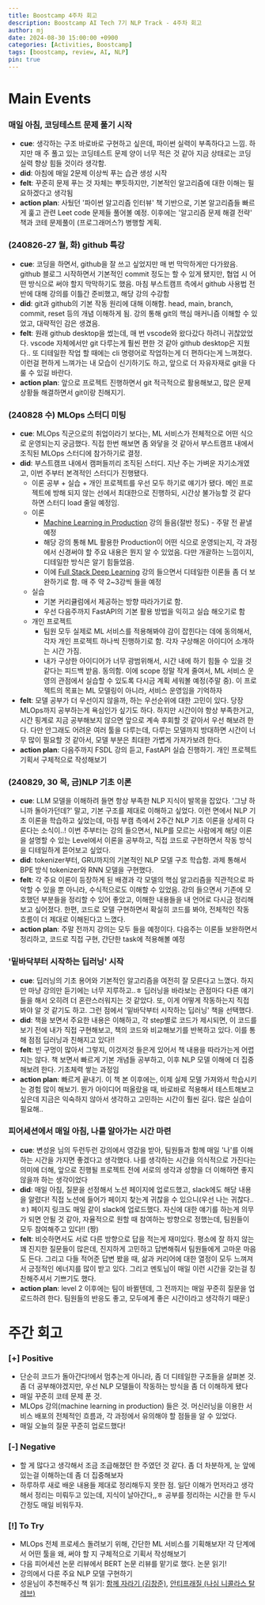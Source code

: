 ```yaml
---
title: Boostcamp 4주차 회고
description: Boostcamp AI Tech 7기 NLP Track - 4주차 회고
author: mj
date: 2024-08-30 15:00:00 +0900
categories: [Activities, Boostcamp]
tags: [boostcamp, review, AI, NLP]
pin: true
---
```

# Main Events

### 매일 아침, 코딩테스트 문제 풀기 시작
- **cue**: 생각하는 구조 바로바로 구현하고 싶은데, 파이썬 실력이 부족하다고 느낌. 하지만 매 주 풀고 있는 코딩테스트 문제 양이 너무 적은 것 같아 지금 상태로는 코딩 실력 향상 힘들 것이라 생각함.
- **did**: 아침에 매일 2문제 이상씩 푸는 습관 생성 시작
- **felt**: 꾸준히 문제 푸는 것 자체는 뿌듯하지만, 기본적인 알고리즘에 대한 이해는 필요하겠다고 생각됨
- **action plan**: 사뒀던 '파이썬 알고리즘 인터뷰' 책 기반으로, 기본 알고리즘들 빠르게 훑고 관련 Leet code 문제들 풀어볼 예정. 이후에는 '알고리즘 문제 해결 전략' 책과 코테 문제풀이 (프로그래머스?) 병행할 계획.

### (240826-27 월, 화) github 특강
- **cue**: 코딩을 하면서, github을 잘 쓰고 싶었지만 매 번 막막하게만 다가왔음. github 블로그 시작하면서 기본적인 commit 정도는 할 수 있게 됐지만, 협업 시 어떤 방식으로 써야 할지 막막하기도 했음. 마침 부스트캠프 측에서 github 사용법 전반에 대해 강의를 이틀간 준비했고, 해당 강의 수강함
- **did**: git과 github의 기본 작동 원리에 대해 이해함. head, main, branch, commit, reset 등의 개념 이해하게 됨. 강의 통해 git의 핵심 매커니즘 이해할 수 있었고, 대략적인 감은 생겼음.
- **felt**: 원래 github desktop을 썼는데, 매 번 vscode와 왔다갔다 하려니 귀찮았었다. vscode 자체에서만 git 다루는게 훨씬 편한 것 같아 github desktop은 지웠다.. 또 디테일한 작업 할 때에는 cli 명령어로 작업하는게 더 편하다는게 느껴졌다. 이런걸 편하게 느껴가는 내 모습이 신기하기도 하고, 앞으로 더 자유자재로 git을 다룰 수 있길 바란다.
- **action plan**: 앞으로 프로젝트 진행하면서 git 적극적으로 활용해보고, 많은 문제 상황들 해결하면서 git이랑 친해지기.

### (240828 수) MLOps 스터디 미팅
- **cue**: MLOps 직군으로의 취업이라기 보다는, ML 서비스가 전체적으로 어떤 식으로 운영되는지 궁금했다. 직접 한번 해보면 좀 와닿을 것 같아서 부스트캠프 내에서 조직된 MLOps 스터디에 참가하기로 결정.
- **did**: 부스트캠프 내에서 캠퍼들끼리 조직된 스터디. 지난 주는 가벼운 자기소개였고, 이번 주부터 본격적인 스터디가 진행됐다.
	- 이론 공부 + 실습 + 개인 프로젝트를 우선 모두 하기로 얘기가 됐다. 메인 프로젝트에 방해 되지 않는 선에서 최대한으로 진행하되, 시간상 불가능할 것 같다 하면 스터디 load 줄일 예정임.
	- 이론
		- [Machine Learning in Production](https://www.coursera.org/learn/introduction-to-machine-learning-in-production) 강의 들음(절반 정도) - 주말 전 끝낼 예정
		- 해당 강의 통해 ML 활용한 Production이 어떤 식으로 운영되는지, 각 과정에서 신경써야 할 주요 내용은 뭔지 알 수 있었음. 다만 개괄하는 느낌이지, 디테일한 방식은 알기 힘들었음.
		- 이에 [Full Stack Deep Learning](https://fullstackdeeplearning.com/course/2022/) 강의 들으면서 디테일한 이론들 좀 더 보완하기로 함. 매 주 약 2~3강씩 들을 예정
	- 실습
		- 기본 커리큘럼에서 제공하는 방향 따라가기로 함.
		- 우선 다음주까지 FastAPI의 기본 활용 방법을 익히고 실습 해오기로 함
	- 개인 프로젝트
		- 팀원 모두 실제로 ML 서비스를 적용해봐야 감이 잡힌다는 데에 동의해서, 각자 개인 프로젝트 하나씩 진행하기로 함. 각자 구상해온 아이디어 소개하는 시간 가짐.
		- 내가 구상한 아이디어가 너무 광범위해서, 시간 내에 하기 힘들 수 있을 것 같다는 피드백 받음. 동의함. 이에 scope 정말 작게 줄여서, ML 서비스 운영의 관점에서 실습할 수 있도록 다시금 계획 세워볼 예정(주말 중). 이 프로젝트의 목표는 ML 모델링이 아니라, 서비스 운영임을 기억하자
- **felt**: 모델 공부가 더 우선이지 않을까, 하는 우선순위에 대한 고민이 있다. 당장 MLOps까지 공부하는게 욕심인가 싶기도 하다. 하지만 시간이야 항상 부족한거고, 시간 핑계로 지금 공부해보지 않으면 앞으로 계속 후회할 것 같아서 우선 해보려 한다. 다만 안그래도 어려운 여러 툴을 다루는데, 다루는 모델까지 방대하면 시간이 너무 많이 필요할 것 같아서, 모델 부분은 최대한 가볍게 가져가보려 한다.
- **action plan**: 다음주까지 FSDL 강의 듣고, FastAPI 실습 진행하기. 개인 프로젝트 기획서 구체적으로 작성해보기

### (240829, 30 목, 금)NLP 기초 이론
- **cue**: LLM 모델을 이해하려 들면 항상 부족한 NLP 지식이 발목을 잡았다. '그냥 하니까 돌아가던데?' 말고, 기본 구조를 제대로 이해하고 싶었다. 이런 면에서 NLP 기초 이론을 학습하고 싶었는데, 마침 부캠 측에서 2주간 NLP 기초 이론을 상세히 다룬다는 소식이..! 이번 주부터는 강의 들으면서, NLP를 모르는 사람에게 해당 이론을 설명할 수 있는 Level에서 이론을 공부하고, 직접 코드로 구현하면서 작동 방식을 디테일하게 뜯어보고 싶었다.
- **did**: tokenizer부터, GRU까지의 기본적인 NLP 모델 구조 학습함. 과제 통해서 BPE 방식 tokenizer와 RNN 모델을 구현했다. 
- **felt**: 각 주요 이론이 등장하게 된 배경과 각 모델의 핵심 알고리즘을 직관적으로 파악할 수 있을 뿐 아니라, 수식적으로도 이해할 수 있었음. 강의 들으면서 기존에 모호했던 부분들을 정리할 수 있어 좋았고, 이해한 내용들을 내 언어로 다시금 정리해보고 싶어졌다. 한편, 코드로 모델 구현하면서 확실히 코드를 봐야, 전체적인 작동 흐름이 더 제대로 이해된다고 느꼈다.
- **action plan**: 주말 전까지 강의는 모두 들을 예정이다. 다음주는 이론들 보완하면서 정리하고, 코드로 직접 구현, 간단한 task에 적용해볼 예정

### '밑바닥부터 시작하는 딥러닝' 시작
- **cue**: 딥러닝의 기초 용어와 기본적인 알고리즘을 여전히 잘 모른다고 느꼈다. 하지만 마냥 강의만 듣기에는 너무 지루하고..ㅎ 딥러닝을 바라보는 관점마다 다른 얘기들을 해서 오히려 더 혼란스러워지는 것 같았다. 또, 이게 어떻게 작동하는지 직접 봐야 알 것 같기도 하고. 그런 점에서 '밑바닥부터 시작하는 딥러닝' 책을 선택했다.
- **did**: 책을 보면서 주요한 내용은 이해하고, 각 step별로 코드가 제시되면, 이 코드를 보기 전에 내가 직접 구현해보고, 책의 코드와 비교해보기를 반복하고 있다. 이를 통해 점점 딥러닝과 친해지고 있다!!
- **felt**: 빈 구멍이 많아서 그렇지, 이것저것 들은게 있어서 책 내용을 따라가는게 어렵지는 않다. 책 보면서 빠르게 기본 개념들 공부하고, 이후 NLP 모델 이해에 더 집중해보려 한다. 기초체력 쌓는 과정임
- **action plan**: 빠르게 끝내기. 이 책 본 이후에는, 이제 실제 모델 가져와서 학습시키는 경험 많이 해보기. 뭔가 아이디어 떠올랐을 때, 바로바로 적용해서 테스트해보고 싶은데 지금은 익숙하지 않아서 생각하고 고민하는 시간이 훨씬 길다. 많은 실습이 필요해..

### 피어세션에서 매일 아침, 나를 알아가는 시간 마련
- **cue**: 변성윤 님의 두런두런 강의에서 영감을 받아, 팀원들과 함께 매일 '나'를 이해하는 시간을 가지면 좋겠다고 생각했다. 나를 생각하는 시간을 의식적으로 가진다는 의미에 더해, 앞으로 진행될 프로젝트 전에 서로의 생각과 성향을 더 이해하면 좋지 않을까 하는 생각이었다
- **did**: 매일 아침, 질문을 선정해서 노션 페이지에 업로드했고, slack에도 해당 내용을 알렸다! 직접 노션에 들어가 페이지 찾는게 귀찮을 수 있으니(우선 나는 귀찮다..ㅎ) 페이지 링크도 매일 같이 slack에 업로드했다. 자신에 대한 얘기를 하는게 의무가 되면 안될 것 같아, 자율적으로 원할 때 참여하는 방향으로 정했는데, 팀원들이 모두 참여해주고 있다!! (짱)
- **felt**: 비슷하면서도 서로 다른 방향으로 답을 적는게 재미있다. 평소에 잘 하지 않는 꽤 진지한 질문들이 많은데, 진지하게 고민하고 답변해줘서 팀원들에게 고마운 마음도 든다. 그리고 다들 적어준 답변 봤을 때, 삶과 커리어에 대한 열정이 모두 느껴져서 긍정적인 에너지를 많이 받고 있다. 그리고 멘토님이 매일 이런 시간을 갖는걸 칭찬해주셔서 기쁘기도 했다.
- **action plan**: level 2 이후에는 팀이 바뀔텐데, 그 전까지는 매일 꾸준히 질문을 업로드하려 한다. 팀원들의 반응도 좋고, 모두에게 좋은 시간이라고 생각하기 때문:)


# 주간 회고

### **[+]** Positive
- 단순히 코드가 돌아간다!에서 멈추는게 아니라, 좀 더 디테일한 구조들을 살펴본 것. 좀 더 공부해야겠지만, 우선 NLP 모델들이 작동하는 방식을 좀 더 이해하게 됐다
- 매일 꾸준히 코테 문제 푼 것.
- MLOps 강의(machine learning in production) 들은 것. 머신러닝을 이용한 서비스 배포의 전체적인 흐름과, 각 과정에서 유의해야 할 점들을 알 수 있었다.
- 매일 오늘의 질문 꾸준히 업로드했다!

### **[-]** Negative
- 할 게 많다고 생각해서 조금 조급해졌던 한 주였던 것 같다. 좀 더 차분하게, 눈 앞에 있는걸 이해하는데 좀 더 집중해보자
- 하루하루 새로 배운 내용들 제대로 정리해두지 못한 점. 일단 이해가 먼저라고 생각해서 정리는 미뤄두고 있는데, 지식이 날아간다,,ㅎ 공부를 정리하는 시간을 한 두시간정도 매일 비워두자.

### **[!]** To Try
- MLOps 전체 프로세스 돌려보기 위해, 간단한 ML 서비스를 기획해보자! 각 단계에서 어떤 툴을 왜, 써야 할 지 구체적으로 기획서 작성해보기
- 다음 피어세션 논문 리뷰에서 BERT 논문 리뷰를 맡기로 했다. 논문 읽기!
- 강의에서 다룬 주요 NLP 모델 구현하기
- 성윤님이 추천해주신 책 읽기: [함께 자라기 (김창준)](https://product.kyobobook.co.kr/detail/S000001033071), [안티프래질 (나심 니콜라스 탈레브)](https://product.kyobobook.co.kr/detail/S000000625400)
